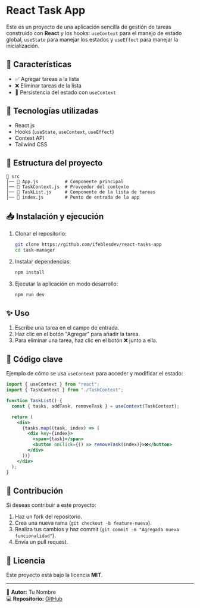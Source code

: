 # React Task App

Este es un proyecto de una aplicación sencilla de gestión de tareas construido con **React** y los hooks: `useContext` para el manejo de estado global, `useState` para manejar los estados y `useEffect` para manejar la inicialización.

## 🚀 Características
- ✅ Agregar tareas a la lista
- ❌ Eliminar tareas de la lista
- 🔄 Persistencia del estado con `useContext`

## 📌 Tecnologías utilizadas
- React.js
- Hooks (`useState`, `useContext`, `useEffect`)
- Context API
- Tailwind CSS

## 📂 Estructura del proyecto
```
📁 src
│── 📄 App.js          # Componente principal
│── 📄 TaskContext.js  # Proveedor del contexto
│── 📄 TaskList.js     # Componente de la lista de tareas
│── 📄 index.js        # Punto de entrada de la app
```

## 📥 Instalación y ejecución
1. Clonar el repositorio:
   ```bash
   git clone https://github.com/ifeblesdev/react-tasks-app
   cd task-manager
   ```
2. Instalar dependencias:
   ```bash
   npm install
   ```
3. Ejecutar la aplicación en modo desarrollo:
   ```bash
   npm run dev
   ```

## ✨ Uso
1. Escribe una tarea en el campo de entrada.
2. Haz clic en el botón "Agregar" para añadir la tarea.
3. Para eliminar una tarea, haz clic en el botón ❌ junto a ella.

## 📜 Código clave
Ejemplo de cómo se usa `useContext` para acceder y modificar el estado:
```jsx
import { useContext } from "react";
import { TaskContext } from "./TaskContext";

function TaskList() {
  const { tasks, addTask, removeTask } = useContext(TaskContext);

  return (
    <div>
      {tasks.map((task, index) => (
        <div key={index}>
          <span>{task}</span>
          <button onClick={() => removeTask(index)}>❌</button>
        </div>
      ))}
    </div>
  );
}
```

## 📌 Contribución
Si deseas contribuir a este proyecto:
1. Haz un fork del repositorio.
2. Crea una nueva rama (`git checkout -b feature-nueva`).
3. Realiza tus cambios y haz commit (`git commit -m "Agregada nueva funcionalidad"`).
4. Envía un pull request.

## 📃 Licencia
Este proyecto está bajo la licencia **MIT**.

---
📌 **Autor:** Tu Nombre  
💻 **Repositorio:** [GitHub](https://github.com/tuusuario/task-manager)

